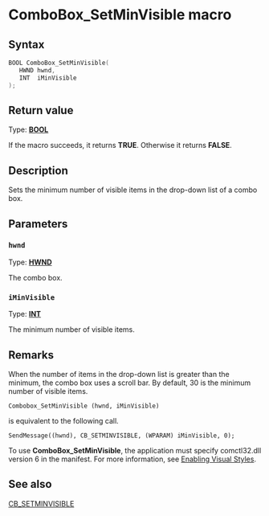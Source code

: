 # ComboBox_SetMinVisible macro

## Syntax

```cpp
BOOL ComboBox_SetMinVisible(
   HWND hwnd,
   INT  iMinVisible
);
```

## Return value

Type: **[BOOL](https://learn.microsoft.com/windows/desktop/winprog/windows-data-types)**

If the macro succeeds, it returns **TRUE**. Otherwise it returns **FALSE**.

## Description

Sets the minimum number of visible items in the drop-down list of a combo box.

## Parameters

### `hwnd`

Type: **[HWND](https://learn.microsoft.com/windows/desktop/WinProg/windows-data-types)**

The combo box.

### `iMinVisible`

Type: **[INT](https://learn.microsoft.com/windows/desktop/WinProg/windows-data-types)**

The minimum number of visible items.

## Remarks

When the number of items in the drop-down list is greater than the minimum, the combo box uses a scroll bar. By default, 30 is the minimum number of visible items.

`Combobox_SetMinVisible (hwnd, iMinVisible)`

is equivalent to the following call.

`SendMessage((hwnd), CB_SETMINVISIBLE, (WPARAM) iMinVisible, 0);`

To use **ComboBox_SetMinVisible**, the application must specify comctl32.dll version 6 in the manifest. For more information, see [Enabling Visual Styles](https://learn.microsoft.com/windows/desktop/Controls/cookbook-overview).

## See also

[CB_SETMINVISIBLE](https://learn.microsoft.com/windows/desktop/Controls/cb-setminvisible)